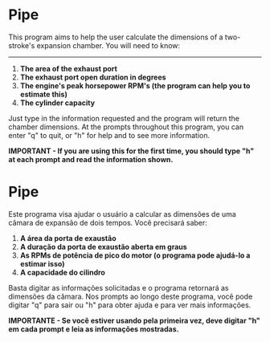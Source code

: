 # Pipe
This program aims to help the user calculate the dimensions of a two-stroke's expansion chamber. You will need to know:

<hr>

1. **The area of the exhaust port**
1. **The exhaust port open duration in degrees**
1. **The engine's peak horsepower RPM's (the program can help you to estimate this)**
1. **The cylinder capacity**

Just type in the information requested and the program will return the chamber dimensions. 
At the prompts throughout this program, you can enter "q" to quit, or "h" for help and to see more information.

**IMPORTANT - If you are using this for the first time, you should type "h" at each prompt and read the information shown.**

# Pipe
Este programa visa ajudar o usuário a calcular as dimensões de uma câmara de expansão de dois tempos. Você precisará saber:

1. **A área da porta de exaustão**
1. **A duração da porta de exaustão aberta em graus**
1. **As RPMs de potência de pico do motor (o programa pode ajudá-lo a estimar isso)**
1. **A capacidade do cilindro**

Basta digitar as informações solicitadas e o programa retornará as dimensões da câmara. Nos prompts ao longo deste programa, você pode digitar "q" para sair ou "h" para obter ajuda e para ver mais informações.

**IMPORTANTE - Se você estiver usando pela primeira vez, deve digitar "h" em cada prompt e leia as informações mostradas.**
